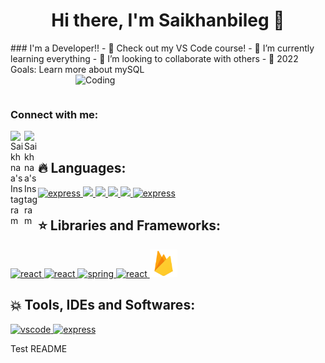 ###

  
  
  <h1 align="center">Hi there, I'm Saikhanbileg 🤙<width="30px"></h1>
  ###
  I'm a Developer!!
- 🔭 Check out my VS Code course!
- 🌱 I’m currently learning everything
- 👯 I’m looking to collaborate with others
- 🥅 2022 Goals: Learn more about mySQL

  
<img align="right" alt="Coding" width="400" src="https://media1.giphy.com/media/u2pmTWUi0MXjyrMaVj/giphy.gif?cid=ecf05e473blwbdcpgrujtig5k754e16w1r5ymq6vrmv2e79l&rid=giphy.gif&ct=g">


<p align="center">
  <br>
</p>

  ### Connect with me:
&nbsp;&nbsp;
<a href="https://www.instagram.com/saihan.bileg.3/">
  <img align="left" alt="Saikhnaa's Instagram" width="22px" src="https://raw.githubusercontent.com/hussainweb/hussainweb/main/icons/instagram.png" />
</a>
<a href="https://www.facebook.com/saihan.bileg.3/">
  <img align="left" alt="Saikhnaa's Instagram" width="22px" src="https://cdn-icons-png.flaticon.com/512/145/145802.png" />
</a>

  
  ## 🔥 Languages:

<p align="left"> 
    <a href="https://www.cprogramming.com/" target="_blank"> <img src="https://img.icons8.com/color/452/c-programming.png" alt="express" width="44" height="44"/> </a>
    <a href="https://developer.mozilla.org/en-US/docs/Web/JavaScript" target="_blank"> <img src="https://img.icons8.com/color/48/000000/javascript.png"/> </a>
    <a href="https://www.java.com" target="_blank"> <img src="https://img.icons8.com/color/48/000000/java-coffee-cup-logo.png"/ > </a>
    <a href="https://www.w3.org/html/" target="_blank"> <img src="https://img.icons8.com/color/48/000000/html-5.png"/> </a> 
    <a href="https://www.w3schools.com/css/" target="_blank"> <img src="https://img.icons8.com/color/48/000000/css3.png"/> </a> 
     <a href="https://isocpp.org/" target="_blank"> <img src="https://encrypted-tbn0.gstatic.com/images?q=tbn:ANd9GcT2KysS-Fj-RgPNEg0XK_6GJINJS-mf8f6zSxcZID9U7xsVTZPkPVtAqfY5E3kd0nTJnb0&usqp=CAU" alt="express" width="51" height="51" /> </a> 
</p>

  
  ## ⭐️ Libraries and Frameworks:

  <a href="https://reactjs.org/" target="_blank"> <img src="https://img.icons8.com/plasticine/2x/react.png" alt="react" width="44" height="44"/> </a>
  <a href="https://nodejs.org/en/" target="_blank"> <img src="https://cdn.jsdelivr.net/gh/devicons/devicon/icons/nodejs/nodejs-original.svg" alt="react" width="44" height="44"/> </a>
  <a href="https://spring.io/" target="_blank"> <img src="https://img.icons8.com/color/2x/spring-logo.png" alt="spring" width="44" height="44"/> </a>
  <a href="https://expressjs.com/" target="_blank"> <img src="https://encrypted-tbn0.gstatic.com/images?q=tbn:ANd9GcRNvlAM2kg5H1ufCzBW7GjzCo77Ys_neYxOHQ&usqp=CAU" alt="react" width="44" height="44"/> </a>
  <a href="https://firebase.google.com/" target="_blank"> <img src="https://raw.githubusercontent.com/github/explore/80688e429a7d4ef2fca1e82350fe8e3517d3494d/topics/firebase/firebase.png" alt="react" width="44" height="44"/> </a>
   ##  💥  Tools, IDEs and Softwares:

<p align="left"> 
   <a href="https://code.visualstudio.com/"> <img src="https://img.icons8.com/color/2x/visual-studio-code-2019.png" alt="vscode" width="40" height="40" /> </a>
   <a href="https://www.eclipse.org/ide/"> <img src="https://encrypted-tbn0.gstatic.com/images?q=tbn:ANd9GcR5EUljSTU4Bl9jRgp5L0v7TUAlB-Ntl0EAIq_FSaofQ7tfCiVrbVW2Bs_24-UPCnRYVBE&usqp=CAU" alt="express" width="40" height="40" /> </a>
</p>   

  Test  README

  
   <br>
  <br>
